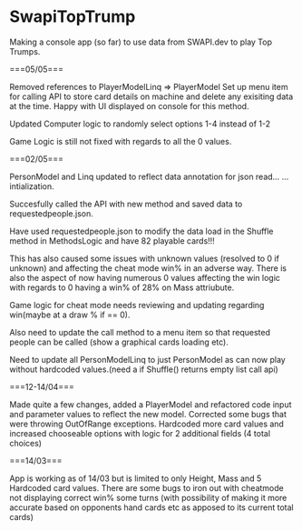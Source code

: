 # SwapiTopTrump

Making a console app (so far) to use data from SWAPI.dev to play Top Trumps.


===05/05===

Removed references to PlayerModelLinq => PlayerModel
Set up menu item for calling API to store card details on machine and delete any exisiting data at the time. Happy with UI displayed on console for this method.

Updated Computer logic to randomly select options 1-4 instead of 1-2

Game Logic is still not fixed with regards to all the 0 values.


===02/05=== 

PersonModel and Linq updated to reflect data annotation for json read…
… intialization.

Succesfully called the API with new method and saved data to requestedpeople.json.

Have used requestedpeople.json to modify the data load in the Shuffle method in MethodsLogic and have 82 playable cards!!!

This has also caused some issues with unknown values (resolved to 0 if unknown) and affecting the cheat mode win% in an adverse way. There is also the aspect of now having numerous 0 values affecting the win logic with regards to 0 having a win% of 28% on Mass attriubute.

Game logic for cheat mode needs reviewing and updating regarding win(maybe at a draw % if == 0).

Also need to update the call method to a menu item so that requested people can be called (show a graphical cards loading etc).

Need to update all PersonModelLinq to just PersonModel as can now play without hardcoded values.(need a if Shuffle() returns empty list call api)


===12-14/04===

Made quite a few changes, added a PlayerModel and refactored code input and parameter values to reflect the new model. Corrected some bugs that were throwing OutOfRange exceptions. Hardcoded more card values and increased chooseable options with logic for 2 additional fields (4 total choices)

===14/03===

App is working as of 14/03 but is limited to only Height, Mass and 5 Hardcoded card values. There are some bugs to iron out with cheatmode not displaying correct win% some turns (with possibility of making it more accurate based on opponents hand cards etc as apposed to its current total cards)

